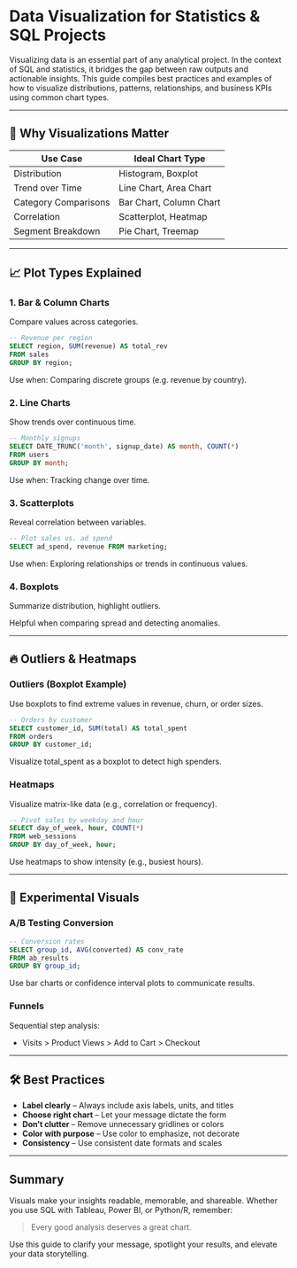 # Data Visualization for Statistics & SQL Projects

Visualizing data is an essential part of any analytical project. In the context of SQL and statistics, it bridges the gap between raw outputs and actionable insights. This guide compiles best practices and examples of how to visualize distributions, patterns, relationships, and business KPIs using common chart types.

---

## 🎨 Why Visualizations Matter

| Use Case             | Ideal Chart Type        |
| -------------------- | ----------------------- |
| Distribution         | Histogram, Boxplot      |
| Trend over Time      | Line Chart, Area Chart  |
| Category Comparisons | Bar Chart, Column Chart |
| Correlation          | Scatterplot, Heatmap    |
| Segment Breakdown    | Pie Chart, Treemap      |

---

## 📈 Plot Types Explained

### 1. **Bar & Column Charts**

Compare values across categories.

```sql
-- Revenue per region
SELECT region, SUM(revenue) AS total_rev
FROM sales
GROUP BY region;
```

Use when: Comparing discrete groups (e.g. revenue by country).

### 2. **Line Charts**

Show trends over continuous time.

```sql
-- Monthly signups
SELECT DATE_TRUNC('month', signup_date) AS month, COUNT(*)
FROM users
GROUP BY month;
```

Use when: Tracking change over time.

### 3. **Scatterplots**

Reveal correlation between variables.

```sql
-- Plot sales vs. ad spend
SELECT ad_spend, revenue FROM marketing;
```

Use when: Exploring relationships or trends in continuous values.

### 4. **Boxplots**

Summarize distribution, highlight outliers.

Helpful when comparing spread and detecting anomalies.

---

## 🔥 Outliers & Heatmaps

### Outliers (Boxplot Example)

Use boxplots to find extreme values in revenue, churn, or order sizes.

```sql
-- Orders by customer
SELECT customer_id, SUM(total) AS total_spent
FROM orders
GROUP BY customer_id;
```

Visualize total\_spent as a boxplot to detect high spenders.

### Heatmaps

Visualize matrix-like data (e.g., correlation or frequency).

```sql
-- Pivot sales by weekday and hour
SELECT day_of_week, hour, COUNT(*)
FROM web_sessions
GROUP BY day_of_week, hour;
```

Use heatmaps to show intensity (e.g., busiest hours).

---

## 🧪 Experimental Visuals

### A/B Testing Conversion

```sql
-- Conversion rates
SELECT group_id, AVG(converted) AS conv_rate
FROM ab_results
GROUP BY group_id;
```

Use bar charts or confidence interval plots to communicate results.

### Funnels

Sequential step analysis:

* Visits > Product Views > Add to Cart > Checkout

---

## 🛠 Best Practices

* **Label clearly** – Always include axis labels, units, and titles
* **Choose right chart** – Let your message dictate the form
* **Don’t clutter** – Remove unnecessary gridlines or colors
* **Color with purpose** – Use color to emphasize, not decorate
* **Consistency** – Use consistent date formats and scales

---

## Summary

Visuals make your insights readable, memorable, and shareable. Whether you use SQL with Tableau, Power BI, or Python/R, remember:

> Every good analysis deserves a great chart.

Use this guide to clarify your message, spotlight your results, and elevate your data storytelling.
